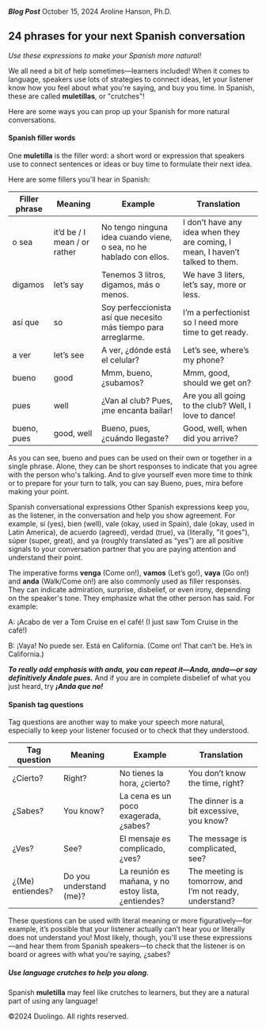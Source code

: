 ***Blog Post***
October 15, 2024 
Aroline Hanson, Ph.D.
## 24 phrases for your next Spanish conversation

*Use these expressions to make your Spanish more natural!*

We all need a bit of help sometimes—learners included! When it comes to language, speakers use lots of strategies to connect ideas, let your listener know how you feel about what you're saying, and buy you time. In Spanish, these are called **muletillas**, or "crutches"! 

Here are some ways you can prop up your Spanish for more natural conversations.

#### Spanish filler words
One **muletilla** is the filler word: a short word or expression that speakers use to connect sentences or ideas or buy time to formulate their next idea. 

Here are some fillers you'll hear in Spanish:

| Filler phrase | Meaning                      | Example                                                             | Translation                                                                   |
| ------------- | ---------------------------- | ------------------------------------------------------------------- | ----------------------------------------------------------------------------- |
| o sea         | it’d be / I mean / or rather | No tengo ninguna idea cuando viene, o sea, no he hablado con ellos. | I don’t have any idea when they are coming, I mean, I haven’t talked to them. |
| digamos       | let’s say                    | Tenemos 3 litros, digamos, más o menos.                             | We have 3 liters, let’s say, more or less.                                    |
| así que       | so                           | Soy perfeccionista así que necesito más tiempo para arreglarme.     | I’m a perfectionist so I need more time to get ready.                         |
| a ver         | let’s see                    | A ver, ¿dónde está el celular?                                      | Let’s see, where’s my phone?                                                  |
| bueno         | good                         | Mmm, bueno, ¿subamos?                                               | Mmm, good, should we get on?                                                  |
| pues          | well                         | ¿Van al club? Pues, ¡me encanta bailar!                             | Are you all going to the club? Well, I love to dance!                         |
| bueno, pues   | good, well                   | Bueno, pues, ¿cuándo llegaste?                                      | Good, well, when did you arrive?                                              |

As you can see, bueno and pues can be used on their own or together in a single phrase. Alone, they can be short responses to indicate that you agree with the person who's talking. And to give yourself even more time to think or to prepare for your turn to talk, you can say Bueno, pues, mira before making your point.

Spanish conversational expressions
Other Spanish expressions keep you, as the listener, in the conversation and help you show agreement. For example, sí (yes), bien (well), vale (okay, used in Spain), dale (okay, used in Latin America), de acuerdo (agreed), verdad (true), va (literally, "it goes"), súper (super, great), and ya (roughly translated as “yes”) are all positive signals to your conversation partner that you are paying attention and understand their point.

The imperative forms **venga** (Come on!), **vamos** (Let’s go!), **vaya** (Go on!) and **anda** (Walk/Come on!) are also commonly used as filler responses. They can indicate admiration, surprise, disbelief, or even irony, depending on the speaker's tone. They emphasize what the other person has said. For example:

A: ¡Acabo de ver a Tom Cruise en el café! (I just saw Tom Cruise in the café!)

B: ¡Vaya! No puede ser. Está en California. (Come on! That can’t be. He’s in California.)

***To really add emphasis with anda, you can repeat it—Anda, anda—or say definitively Ándale pues.*** And if you are in complete disbelief of what you just heard, try ***¡Anda que no!***

#### Spanish tag questions
Tag questions are another way to make your speech more natural, especially to keep your listener focused or to check that they understood.

|Tag question	|Meaning|	Example	|Translation|
| --------  | -----------   | ------------  |  -    |
|¿Cierto?	|Right?|	No tienes la hora, ¿cierto?|	You don’t know the time, right?
|¿Sabes?	|You know?|	La cena es un poco exagerada, ¿sabes?	|The dinner is a bit excessive, you know?|
|¿Ves?	|See?|	El mensaje es complicado, ¿ves?|	The message is complicated, see?|
|¿(Me) entiendes?|	Do you understand (me)?|	La reunión es mañana, y no estoy lista, ¿entiendes?	|The meeting is tomorrow, and I’m not ready, understand?|

These questions can be used with literal meaning or more figuratively—for example, it’s possible that your listener actually can’t hear you or literally does not understand you! Most likely, though, you'll use these expressions—and hear them from Spanish speakers—to check that the listener is on board or agrees with what you're saying, ¿sabes?

##### Use language crutches to help you along.
Spanish **muletilla** may feel like crutches to learners, but they are a natural part of using any language!


©2024 Duolingo. All rights reserved.